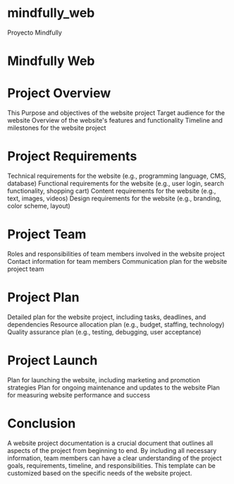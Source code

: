 # mindfully_web
Proyecto Mindfully 

# Mindfully Web

# Project Overview
This 
Purpose and objectives of the website project
Target audience for the website
Overview of the website's features and functionality
Timeline and milestones for the website project


 # Project Requirements
Technical requirements for the website (e.g., programming language, CMS, database)
Functional requirements for the website (e.g., user login, search functionality, shopping cart)
Content requirements for the website (e.g., text, images, videos)
Design requirements for the website (e.g., branding, color scheme, layout)

# Project Team
Roles and responsibilities of team members involved in the website project
Contact information for team members
Communication plan for the website project team

# Project Plan
Detailed plan for the website project, including tasks, deadlines, and dependencies
Resource allocation plan (e.g., budget, staffing, technology)
Quality assurance plan (e.g., testing, debugging, user acceptance)

# Project Launch
Plan for launching the website, including marketing and promotion strategies
Plan for ongoing maintenance and updates to the website
Plan for measuring website performance and success

# Conclusion
A website project documentation is a crucial document that outlines all aspects of the project from beginning to end. By including all necessary information, team members can have a clear understanding of the project goals, requirements, timeline, and responsibilities. This template can be customized based on the specific needs of the website project.

